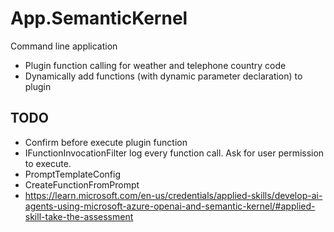 # App.SemanticKernel

Command line application

* Plugin function calling for weather and telephone country code
* Dynamically add functions (with dynamic parameter declaration) to plugin

## TODO
* Confirm before execute plugin function
* IFunctionInvocationFilter log every function call. Ask for user permission to execute.
* PromptTemplateConfig
* CreateFunctionFromPrompt
* https://learn.microsoft.com/en-us/credentials/applied-skills/develop-ai-agents-using-microsoft-azure-openai-and-semantic-kernel/#applied-skill-take-the-assessment
